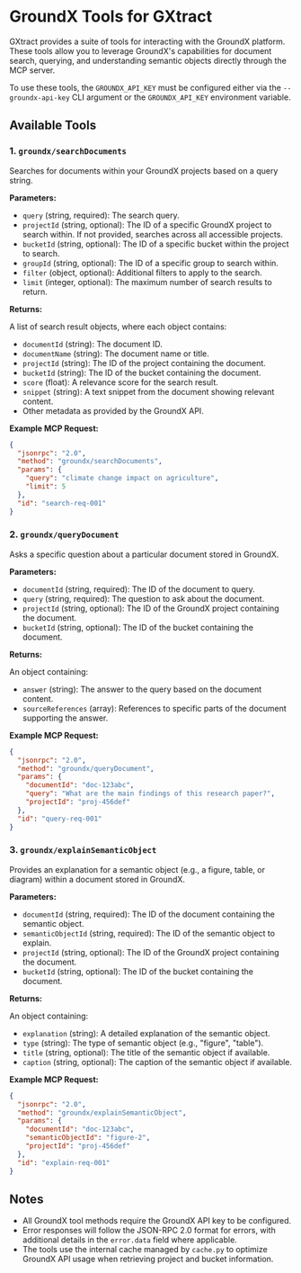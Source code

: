 # GroundX Tools for GXtract

GXtract provides a suite of tools for interacting with the GroundX platform. These tools allow you to leverage GroundX's capabilities for document search, querying, and understanding semantic objects directly through the MCP server.

To use these tools, the `GROUNDX_API_KEY` must be configured either via the `--groundx-api-key` CLI argument or the `GROUNDX_API_KEY` environment variable.

## Available Tools

### 1. `groundx/searchDocuments`

Searches for documents within your GroundX projects based on a query string.

**Parameters:**

*   `query` (string, required): The search query.
*   `projectId` (string, optional): The ID of a specific GroundX project to search within. If not provided, searches across all accessible projects.
*   `bucketId` (string, optional): The ID of a specific bucket within the project to search.
*   `groupId` (string, optional): The ID of a specific group to search within.
*   `filter` (object, optional): Additional filters to apply to the search.
*   `limit` (integer, optional): The maximum number of search results to return.

**Returns:**

A list of search result objects, where each object contains:
*   `documentId` (string): The document ID.
*   `documentName` (string): The document name or title.
*   `projectId` (string): The ID of the project containing the document.
*   `bucketId` (string): The ID of the bucket containing the document.
*   `score` (float): A relevance score for the search result.
*   `snippet` (string): A text snippet from the document showing relevant content.
*   Other metadata as provided by the GroundX API.

**Example MCP Request:**

```json
{
  "jsonrpc": "2.0",
  "method": "groundx/searchDocuments",
  "params": {
    "query": "climate change impact on agriculture",
    "limit": 5
  },
  "id": "search-req-001"
}
```

### 2. `groundx/queryDocument`

Asks a specific question about a particular document stored in GroundX.

**Parameters:**

*   `documentId` (string, required): The ID of the document to query.
*   `query` (string, required): The question to ask about the document.
*   `projectId` (string, optional): The ID of the GroundX project containing the document.
*   `bucketId` (string, optional): The ID of the bucket containing the document.

**Returns:**

An object containing:
*   `answer` (string): The answer to the query based on the document content.
*   `sourceReferences` (array): References to specific parts of the document supporting the answer.

**Example MCP Request:**

```json
{
  "jsonrpc": "2.0",
  "method": "groundx/queryDocument",
  "params": {
    "documentId": "doc-123abc",
    "query": "What are the main findings of this research paper?",
    "projectId": "proj-456def"
  },
  "id": "query-req-001"
}
```

### 3. `groundx/explainSemanticObject`

Provides an explanation for a semantic object (e.g., a figure, table, or diagram) within a document stored in GroundX.

**Parameters:**

*   `documentId` (string, required): The ID of the document containing the semantic object.
*   `semanticObjectId` (string, required): The ID of the semantic object to explain.
*   `projectId` (string, optional): The ID of the GroundX project containing the document.
*   `bucketId` (string, optional): The ID of the bucket containing the document.

**Returns:**

An object containing:
*   `explanation` (string): A detailed explanation of the semantic object.
*   `type` (string): The type of semantic object (e.g., "figure", "table").
*   `title` (string, optional): The title of the semantic object if available.
*   `caption` (string, optional): The caption of the semantic object if available.

**Example MCP Request:**

```json
{
  "jsonrpc": "2.0",
  "method": "groundx/explainSemanticObject",
  "params": {
    "documentId": "doc-123abc",
    "semanticObjectId": "figure-2",
    "projectId": "proj-456def"
  },
  "id": "explain-req-001"
}
```

## Notes

*   All GroundX tool methods require the GroundX API key to be configured.
*   Error responses will follow the JSON-RPC 2.0 format for errors, with additional details in the `error.data` field where applicable.
*   The tools use the internal cache managed by `cache.py` to optimize GroundX API usage when retrieving project and bucket information.
